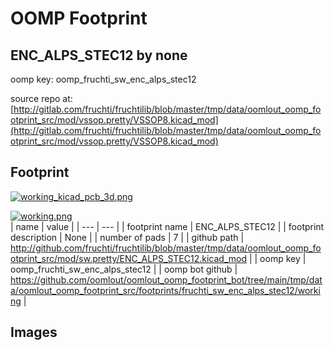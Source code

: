 # OOMP Footprint  
## ENC_ALPS_STEC12  by none  
  
oomp key: oomp_fruchti_sw_enc_alps_stec12  
  
source repo at: [http://gitlab.com/fruchti/fruchtilib/blob/master/tmp/data/oomlout_oomp_footprint_src/mod/vssop.pretty/VSSOP8.kicad_mod](http://gitlab.com/fruchti/fruchtilib/blob/master/tmp/data/oomlout_oomp_footprint_src/mod/vssop.pretty/VSSOP8.kicad_mod)  
## Footprint  
  
[![working_kicad_pcb_3d.png](working_kicad_pcb_3d_600.png)](working_kicad_pcb_3d.png)  
  
[![working.png](working_600.png)](working.png)  
| name | value | 
| --- | --- | 
| footprint name | ENC_ALPS_STEC12 | 
| footprint description | None | 
| number of pads | 7 | 
| github path | http://github.com/fruchti/fruchtilib/blob/master/tmp/data/oomlout_oomp_footprint_src/mod/sw.pretty/ENC_ALPS_STEC12.kicad_mod | 
| oomp key | oomp_fruchti_sw_enc_alps_stec12 | 
| oomp bot github | https://github.com/oomlout/oomlout_oomp_footprint_bot/tree/main/tmp/data/oomlout_oomp_footprint_src/footprints/fruchti_sw_enc_alps_stec12/working | 
## Images  
